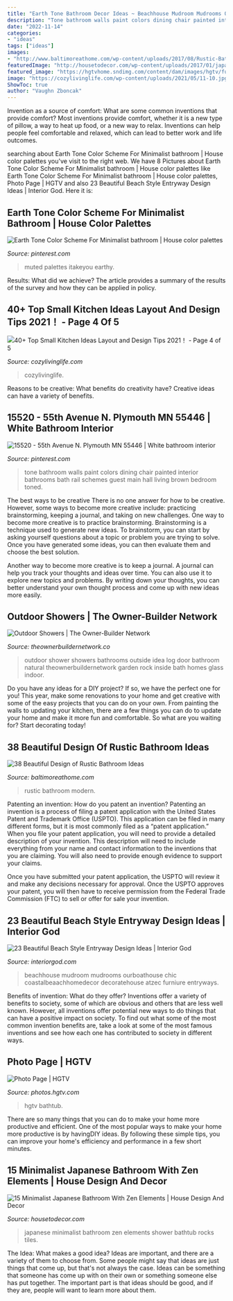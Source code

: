 ```yaml
---
title: "Earth Tone Bathroom Decor Ideas ~ Beachhouse Mudroom Mudrooms Ourboathouse Chic Coastalbeaachhomedecor Decoratehouse Atzec Furniure Entryways"
description: "Tone bathroom walls paint colors dining chair painted interior bathrooms bath rail schemes guest main hall living brown bedroom toned"
date: "2022-11-14"
categories:
- "ideas"
tags: ["ideas"]
images:
- "http://www.baltimoreathome.com/wp-content/uploads/2017/08/Rustic-Bathroom-Style-Modern-Chalet-Gross-Wood-Counter.jpg"
featuredImage: "http://housetodecor.com/wp-content/uploads/2017/01/japanese-bathtub-with-natural-accents.jpg"
featured_image: "https://hgtvhome.sndimg.com/content/dam/images/hgtv/fullset/2013/6/21/0/CI-cheryl-clendendon-earthy-bathroom-lead-image_s3x4.jpg.rend.hgtvcom.616.822.suffix/1400954510539.jpeg"
image: "https://cozylivinglife.com/wp-content/uploads/2021/05/11-10.jpg"
ShowToc: true
author: "Vaughn Zboncak"
---
```



Invention as a source of comfort: What are some common inventions that provide comfort?
Most inventions provide comfort, whether it is a new type of pillow, a way to heat up food, or a new way to relax. Inventions can help people feel comfortable and relaxed, which can lead to better work and life outcomes.

	

		
searching about Earth Tone Color Scheme For Minimalist bathroom | House color palettes you've visit to the right web. We have 8 Pictures about Earth Tone Color Scheme For Minimalist bathroom | House color palettes like Earth Tone Color Scheme For Minimalist bathroom | House color palettes, Photo Page | HGTV and also 23 Beautiful Beach Style Entryway Design Ideas | Interior God. Here it is:
		
    
## Earth Tone Color Scheme For Minimalist Bathroom | House Color Palettes

<img loading=lazy src="https://i.pinimg.com/736x/0d/85/76/0d857645a5fac4adc3b6eabb600288a7.jpg" onerror="this.onerror=null;this.src='https://tse1.mm.bing.net/th?id=OIP.oTTXjypk7pKlzm-yTZwZ4QHaOI&amp;pid=15.1';" alt="Earth Tone Color Scheme For Minimalist bathroom | House color palettes">

_Source: pinterest.com_

>muted palettes itakeyou earthy. 

	

Results: What did we achieve?
The article provides a summary of the results of the survey and how they can be applied in policy.

    
## 40+ Top Small Kitchen Ideas Layout And Design Tips 2021！ - Page 4 Of 5

<img loading=lazy src="https://cozylivinglife.com/wp-content/uploads/2021/05/11-10.jpg" onerror="this.onerror=null;this.src='https://tse3.mm.bing.net/th?id=OIP.RBaRByG3tEA0ApySUPWaPwHaLH&amp;pid=15.1';" alt="40+ Top Small Kitchen Ideas Layout and Design Tips 2021！ - Page 4 of 5">

_Source: cozylivinglife.com_

>cozylivinglife. 

	

Reasons to be creative: What benefits do creativity have?
Creative ideas can have a variety of benefits.

    
## 15520 - 55th Avenue N. Plymouth MN 55446 | White Bathroom Interior

<img loading=lazy src="https://i.pinimg.com/originals/d1/a3/ee/d1a3eee2176274314b80d3fa52a7ab0a.jpg" onerror="this.onerror=null;this.src='https://tse1.mm.bing.net/th?id=OIP.7YflHttHBXpk5uBJh479MQAAAA&amp;pid=15.1';" alt="15520 - 55th Avenue N. Plymouth MN 55446 | White bathroom interior">

_Source: pinterest.com_

>tone bathroom walls paint colors dining chair painted interior bathrooms bath rail schemes guest main hall living brown bedroom toned. 

	

The best ways to be creative
There is no one answer for how to be creative. However, some ways to become more creative include: practicing brainstorming, keeping a journal, and taking on new challenges.
One way to become more creative is to practice brainstorming. Brainstorming is a technique used to generate new ideas. To brainstorm, you can start by asking yourself questions about a topic or problem you are trying to solve. Once you have generated some ideas, you can then evaluate them and choose the best solution.

Another way to become more creative is to keep a journal. A journal can help you track your thoughts and ideas over time. You can also use it to explore new topics and problems. By writing down your thoughts, you can better understand your own thought process and come up with new ideas more easily.

    
## Outdoor Showers | The Owner-Builder Network

<img loading=lazy src="http://theownerbuildernetwork.co/wp-content/uploads/2014/07/Outdoor_Shower00004.jpg" onerror="this.onerror=null;this.src='https://tse2.mm.bing.net/th?id=OIP.6N1OJsXReZUs-hjBjDDm_AHaKM&amp;pid=15.1';" alt="Outdoor Showers | The Owner-Builder Network">

_Source: theownerbuildernetwork.co_

>outdoor shower showers bathrooms outside idea log door bathroom natural theownerbuildernetwork garden rock inside bath homes glass indoor. 

	

Do you have any ideas for a DIY project? If so, we have the perfect one for you! This year, make some renovations to your home and get creative with some of the easy projects that you can do on your own. From painting the walls to updating your kitchen, there are a few things you can do to update your home and make it more fun and comfortable. So what are you waiting for? Start decorating today!

    
## 38 Beautiful Design Of Rustic Bathroom Ideas

<img loading=lazy src="http://www.baltimoreathome.com/wp-content/uploads/2017/08/Rustic-Bathroom-Style-Modern-Chalet-Gross-Wood-Counter.jpg" onerror="this.onerror=null;this.src='https://tse3.mm.bing.net/th?id=OIP.ESUju0ejlG8-HWp89b2G0AHaLI&amp;pid=15.1';" alt="38 Beautiful Design of Rustic Bathroom Ideas">

_Source: baltimoreathome.com_

>rustic bathroom modern. 

	

Patenting an invention: How do you patent an invention?
Patenting an invention is a process of filing a patent application with the United States Patent and Trademark Office (USPTO). This application can be filed in many different forms, but it is most commonly filed as a “patent application.”
When you file your patent application, you will need to provide a detailed description of your invention. This description will need to include everything from your name and contact information to the inventions that you are claiming. You will also need to provide enough evidence to support your claims.

Once you have submitted your patent application, the USPTO will review it and make any decisions necessary for approval. Once the USPTO approves your patent, you will then have to receive permission from the Federal Trade Commission (FTC) to sell or offer for sale your invention.

    
## 23 Beautiful Beach Style Entryway Design Ideas | Interior God

<img loading=lazy src="http://interiorgod.com/wp-content/uploads/2016/04/Beach-house-entryway-642x1024.jpg" onerror="this.onerror=null;this.src='https://tse4.mm.bing.net/th?id=OIP.PwttvLZUXCvJsCkfSnqPNgHaL0&amp;pid=15.1';" alt="23 Beautiful Beach Style Entryway Design Ideas | Interior God">

_Source: interiorgod.com_

>beachhouse mudroom mudrooms ourboathouse chic coastalbeaachhomedecor decoratehouse atzec furniure entryways. 

	

Benefits of invention: What do they offer?
Inventions offer a variety of benefits to society, some of which are obvious and others that are less well known. However, all inventions offer potential new ways to do things that can have a positive impact on society. To find out what some of the most common invention benefits are, take a look at some of the most famous inventions and see how each one has contributed to society in different ways.

    
## Photo Page | HGTV

<img loading=lazy src="https://hgtvhome.sndimg.com/content/dam/images/hgtv/fullset/2013/6/21/0/CI-cheryl-clendendon-earthy-bathroom-lead-image_s3x4.jpg.rend.hgtvcom.616.822.suffix/1400954510539.jpeg" onerror="this.onerror=null;this.src='https://tse2.mm.bing.net/th?id=OIP.6NeSQTP1cLc6sKhBBh7iAgHaJ4&amp;pid=15.1';" alt="Photo Page | HGTV">

_Source: photos.hgtv.com_

>hgtv bathtub. 

	

There are so many things that you can do to make your home more productive and efficient. One of the most popular ways to make your home more productive is by havingDIY ideas. By following these simple tips, you can improve your home's efficiency and performance in a few short minutes.

    
## 15 Minimalist Japanese Bathroom With Zen Elements | House Design And Decor

<img loading=lazy src="http://housetodecor.com/wp-content/uploads/2017/01/japanese-bathtub-with-natural-accents.jpg" onerror="this.onerror=null;this.src='https://tse2.mm.bing.net/th?id=OIP.dmEzfceqlie_hmHfBnS47AHaK-&amp;pid=15.1';" alt="15 Minimalist Japanese Bathroom With Zen Elements | House Design And Decor">

_Source: housetodecor.com_

>japanese minimalist bathroom zen elements shower bathtub rocks tiles. 

	

The Idea: What makes a good idea?
Ideas are important, and there are a variety of them to choose from. Some people might say that ideas are just things that come up, but that's not always the case. Ideas can be something that someone has come up with on their own or something someone else has put together. The important part is that ideas should be good, and if they are, people will want to learn more about them.


